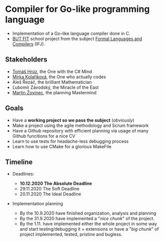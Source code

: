 # Compiler for Go-like programming language

* Implementation of a Go-like language compiler done in C. 
* [BUT FIT](https://www.fit.vut.cz/) school project from the subject [Formal Languages and Compilers](https://www.fit.vut.cz/study/course/13305/.cs) (IFJ).

## Stakeholders 
* [Tomáš Hrúz](https://github.com/Zokinko), the One with the C# Mind
* [Mirka Kolaříková](https://github.com/miricinka), the One who actually codes
* Aleš Řezáč, the brilliant Mathematician
* Ľubomír Závodský, the Miracle of the East
* [Martin Žovinec](https://github.com/xzovin00), the planning Mastermind

## Goals
* Have a **working project so we pass the subject** (*obviously*)
* Make a project using the agile methodology and Scrum framework
* Have a Github repository with efficient planning via usage of many Github funcitions for a nice CV
* Learn to use tests for headache-less debugging process
* Learn how to use CMake for a glorious MakeFile

## Timeline
* Deadlines:
	* **10.12.2020 The Absolute Deadline**
	* 29.11.2020 The Soft Deadline
	* 20.11.2020 The Ideal Deadline
	
* Implementation planning
	* By the 10.9.2020 have finished organization, analysis and planning
	* By the 31.9.2020 have implemented a "*nice chunk*" of the project.
	* By the 1.11. have implemented either the whole project in some way and start testing/debugging it + extensions or have a "*big chunk*" of project implemented, tested, pristine and bugless.
